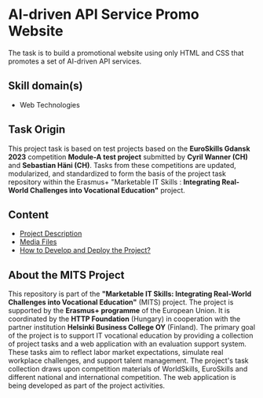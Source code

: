 # AI-driven API Service Promo Website

The task is to build a promotional website using only HTML and CSS that promotes a set of AI-driven API services.

## Skill domain(s)

- Web Technologies

## Task Origin

This project task is based on test projects based on the **EuroSkills Gdansk 2023** competition **Module-A test project** submitted by **Cyril Wanner (CH)** and **Sebastian Häni (CH)**. Tasks from these competitions are updated, modularized, and standardized to form the basis of the project task repository within the Erasmus+ "Marketable IT Skills : **Integrating Real-World Challenges into Vocational Education"** project.

## Content

- [Project Description](project-description.md)
- [Media Files](assets)
- [How to Develop and Deploy the Project?](development-and-deployment.md)

## About the MITS Project

This repository is part of the **"Marketable IT Skills: Integrating Real-World Challenges into Vocational Education"** (MITS) project. The project is supported by the **Erasmus+ programme** of the European Union. It is coordinated by the **HTTP Foundation** (Hungary) in cooperation with the partner institution **Helsinki Business College OY** (Finland). The primary goal of the project is to support IT vocational education by providing a collection of project tasks and a web application with an evaluation support system. These tasks aim to reflect labor market expectations, simulate real workplace challenges, and support talent management. The project's task collection draws upon competition materials of WorldSkills, EuroSkills and different national and international competition. The web application is being developed as part of the project activities.

